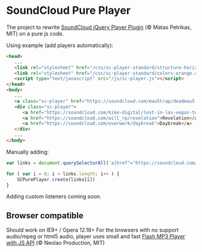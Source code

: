 # SoundCloud Pure Player
The project to rewrite [SoundCloud jQuery Player Plugin](https://github.com/soundcloud/soundcloud-custom-player) (© Matas Petrikas, MIT) on a pure js code.

Using example (add players automatically):
```html
<head>
   ...
   <link rel="stylesheet" href="/css/sc-player-standard/structure-horizontal.css" type="text/css">
   <link rel="stylesheet" href="/css/sc-player-standard/colors-orange.css" type="text/css">
   <script type="text/javascript" src="/js/sc-player.js"></script>
</head>
<body>
   ...
   <a class="sc-player" href="https://soundcloud.com/mau5trap/deadmau5-feat-chris-james-the">The Veldt</a>
   <div class="sc-player">
      <a href="https://soundcloud.com/kike-digital/lost-in-las-vegas-two-steps">Lost In Las Vegas</a>
      <a href="https://soundcloud.com/will_rp/revelation">Revelation</a>
      <a href="https://soundcloud.com/overwerk/daybreak">Daybreak</a>
   </div>
   ...
</body>
```

Manually adding:
```javascript
var links = document.querySelectorAll('a[href^="https://soundcloud.com/"]');

for ( var i = 0; i < links.length; i++ ) {
    SCPurePlayer.create(links[i])
}
```

Adding custom listeners coming soon.

## Browser compatible
Should work on IE9+ / Opera 12.18+
For the browsers with no support audio/mpeg or html5 audio, player uses small and fast [Flash MP3 Player with JS API](http://flash-mp3-player.net/players/js/) (© Neolao Production, MIT)